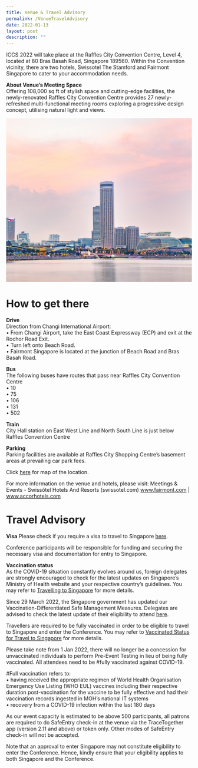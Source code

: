 ```yaml
---
title: Venue & Travel Advisory
permalink: /VenueTravelAdvisory
date: 2022-01-13
layout: post
description: ""
---
```

ICCS 2022 will take place at the Raffles City Convention Centre, Level 4, located at 80 Bras Basah Road, Singapore 189560. Within the Convention vicinity, there are two hotels, Swissotel The Stamford and Fairmont Singapore to cater to your accommodation needs.  

**About Venue’s Meeting Space**  
Offering 108,000 sq ft of stylish space and cutting-edge facilities, the newly-renovated Raffles City Convention Centre provides 27 newly-refreshed multi-functional meeting rooms exploring a progressive design concept, utilising natural light and views.

![](/images/Hotel%20Architectural%20View.jpg)

# How to get there
**Drive**  
Direction from Changi International Airport:  
•	From Changi Airport, take the East Coast Expressway (ECP) and exit at the Rochor Road Exit.  
•	Turn left onto Beach Road.  
•	Fairmont Singapore is located at the junction of Beach Road and Bras Basah Road.

**Bus**  
The following buses have routes that pass near Raffles City Convention Centre  
•	10  
•	75  
•	106  
•	131  
•	502

**Train**  
City Hall station on East West Line and North South Line is just below Raffles Convention Centre  

**Parking**  
Parking facilities are available at Raffles City Shopping Centre’s basement areas at prevailing car park fees.

Click [here](https://www.google.com.sg/maps/place/80+Bras+Basah+Rd,+Singapore+189560/@1.293396,103.8512732,17z/data=!3m1!4b1!4m5!3m4!1s0x31da19a6874e2d39:0x26a8c303651f52d4!8m2!3d1.293396!4d103.8534619) for map of the location.

For more information on the venue and hotels, please visit: 
Meetings & Events - Swissôtel Hotels And Resorts (swissotel.com)
www.fairmont.com | www.accorhotels.com  

# Travel Advisory

**Visa** 
Please check if you require a visa to travel to Singapore [here](https://www.ica.gov.sg/enter-depart/entry_requirements/visa_requirements).

Conference participants will be responsible for funding and securing the necessary visa and documentation for entry to Singapore.

**Vaccination status**   
As the COVID-19 situation constantly evolves around us, foreign delegates are strongly encouraged to check for the latest updates on Singapore’s Ministry of Health website and your respective country’s guidelines. You may refer to [Travelling to Singapore](https://safetravel.ica.gov.sg/arriving/overview) for more details.

Since 29 March 2022, the Singapore government has updated our Vaccination-Differentiated Safe Management Measures. Delegates are advised to check the latest update of their eligibility to attend [here](https://www.stb.gov.sg/content/stb/en/home-pages/advisory-for-MICE.html#MICE).

Travellers are required to be fully vaccinated in order to be eligible to travel to Singapore and enter the Conference. You may refer to [Vaccinated Status for Travel to Singapore](https://safetravel.ica.gov.sg/stpl/vaccination-requirements) for more details. 

Please take note from 1 Jan 2022, there will no longer be a concession for unvaccinated individuals to perform Pre-Event Testing in lieu of being fully vaccinated. All attendees need to be #fully vaccinated against COVID-19.

#Full vaccination refers to:  
•	having received the appropriate regimen of World Health Organisation Emergency Use Listing (WHO EUL) vaccines including their respective duration post-vaccination for the vaccine to be fully effective and had their vaccination records ingested in MOH’s national IT systems  
•	recovery from a COVID-19 infection within the last 180 days

As our event capacity is estimated to be above 500 participants, all patrons are required to do SafeEntry check-in at the venue via the TraceTogether app (version 2.11 and above) or token only.  Other modes of SafeEntry check-in will not be accepted.

Note that an approval to enter Singapore may not constitute eligibility to enter the Conference. Hence, kindly ensure that your eligibility applies to both Singapore and the Conference.